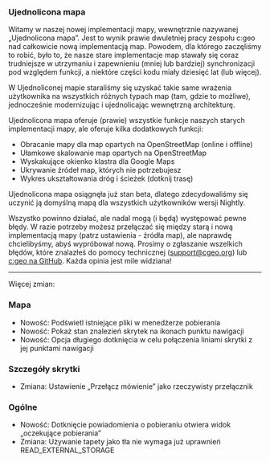 ### Ujednolicona mapa
Witamy w naszej nowej implementacji mapy, wewnętrznie nazywanej „Ujednolicona mapa”. Jest to wynik prawie dwuletniej pracy zespołu c:geo nad całkowicie nową implementacją map. Powodem, dla którego zaczęliśmy to robić, było to, że nasze stare implementacje map stawały się coraz trudniejsze w utrzymaniu i zapewnieniu (mniej lub bardziej) synchronizacji pod względem funkcji, a niektóre części kodu miały dziesięć lat (lub więcej).

W Ujednoliconej mapie staraliśmy się uzyskać takie same wrażenia użytkownika na wszystkich różnych typach map (tam, gdzie to możliwe), jednocześnie modernizując i ujednolicając wewnętrzną architekturę.

Ujednolicona mapa oferuje (prawie) wszystkie funkcje naszych starych implementacji mapy, ale oferuje kilka dodatkowych funkcji:

- Obracanie mapy dla map opartych na OpenStreetMap (online i offline)
- Ułamkowe skalowanie map opartych na OpenStreetMap
- Wyskakujące okienko klastra dla Google Maps
- Ukrywanie źródeł map, których nie potrzebujesz
- Wykres ukształtowania dróg i ścieżek (dotknij trasę)

Ujednolicona mapa osiągnęła już stan beta, dlatego zdecydowaliśmy się uczynić ją domyślną mapą dla wszystkich użytkowników wersji Nightly.

Wszystko powinno działać, ale nadal mogą (i będą) występować pewne błędy. W razie potrzeby możesz przełączać się między starą i nową implementacją mapy (patrz ustawienia - źródła map), ale naprawdę chcielibyśmy, abyś wypróbował nową. Prosimy o zgłaszanie wszelkich błędów, które znalazłeś do pomocy technicznej ([support@cgeo.org](mailto:support@cgeo.org)) lub [c:geo na GitHub](github.com/cgeo/cgeo/issues). Każda opinia jest mile widziana!

---

Więcej zmian:

### Mapa
- Nowość: Podświetl istniejące pliki w menedżerze pobierania
- Nowość: Pokaż stan znalezień skrytek na ikonach punktu nawigacji
- Nowość: Opcja długiego dotknięcia w celu połączenia liniami skrytki z jej punktami nawigacji

### Szczegóły skrytki
- Zmiana: Ustawienie „Przełącz mówienie” jako rzeczywisty przełącznik

### Ogólne
- Nowość: Dotknięcie powiadomienia o pobieraniu otwiera widok „oczekujące pobierania”
- Zmiana: Używanie tapety jako tła nie wymaga już uprawnień READ_EXTERNAL_STORAGE
